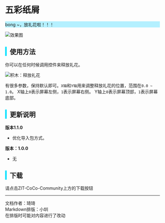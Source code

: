 # 五彩纸屑
<div style="background-color: rgb(180, 240, 255);">
  bong ~，放礼花啦！！！
</div>

![效果图](https://cc.zitzhen.cn/control/五彩纸屑-Qii/images/1gif)

<div style="border-left: 5px solid rgb(0, 225, 255); padding-left: 10px;">
<h2>使用方法</h2>
</div>

你可以在任何时候调用控件来释放礼花。

![积木：释放礼花](https://cc.zitzhen.cn/control/五彩纸屑-Qii/images/2.png)

有很多参数，保持默认即可。`X轴`和`Y轴`用来调整释放礼花的位置，范围在`0.0 ~ 1.0`。
X轴上`0`表示屏幕左侧，`1`表示屏幕右侧。
Y轴上`0`表示屏幕顶部，`1`表示屏幕底部。

<div style="border-left: 5px solid rgb(0, 225, 255); padding-left: 10px;">
<h2>更新说明</h2>
</div>

**版本1.1.0**
- 优化导入包方式。

**版本：1.0.0**
- 无


<div style="border-left: 5px solid rgb(0, 225, 255); padding-left: 10px;">
<h2> 下载</h2>
</div>
请点击ZIT-CoCo-Community上方的下载按钮

---
文档作者：琦琦  
Markdown排版：小圳  
在排版时可能对内容进行了改动  